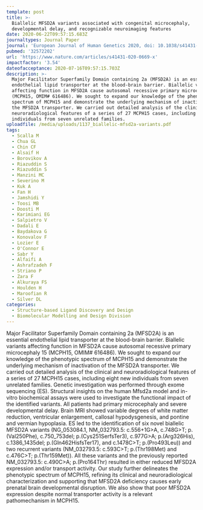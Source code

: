 ```yaml
---
template: post
title: >-
  Biallelic MFSD2A variants associated with congenital microcephaly,
  developmental delay, and recognizable neuroimaging features
date: 2020-06-22T09:57:15.683Z
journaltypes: Journal Paper
journal: 'European Journal of Human Genetics 2020, doi: 10.1038/s41431-020-0669-x'
pubmed: '32572202'
url: 'https://www.nature.com/articles/s41431-020-0669-x'
impactfactor: '3.54'
dateofacceptance: 2020-07-16T09:57:15.703Z
description: >-
  Major Facilitator Superfamily Domain containing 2a (MFSD2A) is an essential
  endothelial lipid transporter at the blood-brain barrier. Biallelic variants
  affecting function in MFSD2A cause autosomal recessive primary microcephaly 15
  (MCPH15, OMIM# 616486). We sought to expand our knowledge of the phenotypic
  spectrum of MCPH15 and demonstrate the underlying mechanism of inactivation of
  the MFSD2A transporter. We carried out detailed analysis of the clinical and
  neuroradiological features of a series of 27 MCPH15 cases, including eight new
  individuals from seven unrelated families. 
uploadfile: /media/uploads/1137_biallelic-mfsd2a-variants.pdf
tags:
  - Scalla M
  - Chua GL
  - Chin CF
  - Alsaif H
  - Borovikov A
  - Riazuddin S
  - Riazuddin S
  - Manzini MC
  - Severino M
  - Kuk A
  - Fan H
  - Jamshidi Y
  - Toosi MB
  - Doosti M
  - Karimiani EG
  - Salpietro V
  - Dadali E
  - Baydakova G
  - Konovalov F
  - Lozier E
  - O'Connor E
  - Sabr Y
  - Alfaifi A
  - Ashrafzadeh F
  - Striano P
  - Zara F
  - Alkuraya FS
  - Houlden H
  - Maroofian R
  - Silver DL
categories:
  - Structure-based Ligand Discovery and Design
  - Biomolecular Modelling and Design Division
---
```

<!--StartFragment-->

Major Facilitator Superfamily Domain containing 2a (MFSD2A) is an essential endothelial lipid transporter at the blood-brain barrier. Biallelic variants affecting function in MFSD2A cause autosomal recessive primary microcephaly 15 (MCPH15, OMIM# 616486). We sought to expand our knowledge of the phenotypic spectrum of MCPH15 and demonstrate the underlying mechanism of inactivation of the MFSD2A transporter. We carried out detailed analysis of the clinical and neuroradiological features of a series of 27 MCPH15 cases, including eight new individuals from seven unrelated families. Genetic investigation was performed through exome sequencing (ES). Structural insights on the human Mfsd2a model and in-vitro biochemical assays were used to investigate the functional impact of the identified variants. All patients had primary microcephaly and severe developmental delay. Brain MRI showed variable degrees of white matter reduction, ventricular enlargement, callosal hypodysgenesis, and pontine and vermian hypoplasia. ES led to the identification of six novel biallelic MFSD2A variants (NG_053084.1, NM_032793.5: c.556+1G>A, c.748G>T; p.(Val250Phe), c.750_753del; p.(Cys251SerfsTer3), c.977G>A; p.(Arg326His), c.1386_1435del; p.(Gln462HisfsTer17), and c.1478C>T; p.(Pro493Leu)) and two recurrent variants (NM_032793.5: c.593C>T; p.(Thr198Met) and c.476C>T; p.(Thr159Met)). All these variants and the previously reported NM_032793.5: c.490C>A; p.(Pro164Thr) resulted in either reduced MFSD2A expression and/or transport activity. Our study further delineates the phenotypic spectrum of MCPH15, refining its clinical and neuroradiological characterization and supporting that MFSD2A deficiency causes early prenatal brain developmental disruption. We also show that poor MFSD2A expression despite normal transporter activity is a relevant pathomechanism in MCPH15.

<!--EndFragment-->
